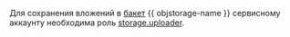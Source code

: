 Для сохранения вложений в [бакет](../../storage/concepts/bucket.md) {{ objstorage-name }} сервисному аккаунту необходима роль [storage.uploader](../../storage/security/index.md#storage-uploader).